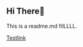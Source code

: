## Hi There👋

This is a readme.md filLLLL.

[Testlink](https://www.overleaf.com/learn/latex/Learn_LaTeX_in_30_minutes)
